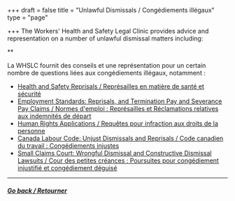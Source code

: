 +++
draft = false
title = "Unlawful Dismissals / Congédiements illégaux"
type = "page"

+++
The Workers' Health and Safety Legal Clinic provides advice and representation on a number of unlawful dismissal matters including:

**

La WHSLC fournit des conseils et une représentation pour un certain nombre de questions liées aux congédiements illégaux, notamment :

*   [Health and Safety Reprisals / Représailles en matière de santé et sécurité](/features/services/dismissals/hsreprisals/)
*   [Employment Standards: Reprisals, and Termination Pay and Severance Pay Claims / Normes d'emploi : Représailles et Réclamations relatives aux indemnités de départ](/features/services/dismissals/employment-standards/)
*   [Human Rights Applications / Requêtes pour infraction aux droits de la personne](/features/services/dismissals/human-rights/)
*   [Canada Labour Code: Unjust Dismissals and Reprisals / Code canadien du travail : Congédiements injustes](/features/services/dismissals/canada-labor-code/)
*   [Small Claims Court: Wrongful Dismissal and Constructive Dismissal Lawsuits / Cour des petites créances : Poursuites pour congédiement injustifié et congédiement déguisé](/features/services/dismissals/small-claims/)

-------

##### [Go back / Retourner](/features/legal-services/)
